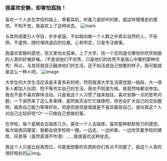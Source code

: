    ### 我喜欢安静，却害怕孤独！
喜欢一个人走在学校的路上，带着耳机，听着几首好听的歌，就这样慢慢走的感觉。不知不觉，我喜欢上了这种状态。
![mark](http://static.zxinc520.com/blogimage/20190317/VyVfuA07La2J.jpg?imageslim)

与其热闹着引人夺目，步步紧逼，不如趋向做一个人群之中真实自然的人，不张扬，不虚饰，随时保持退后的位置，心有所定，只是专注做事。

我喜欢安静的感觉，但又害怕太孤单。上了大学，找一个志同道合哪怕你欣赏佩服的人真的好难好难。（不是说他们不优秀，只是他们的优秀不是我心中要的那种优秀）所以，与其将就自己融进他们的生活，还不如活成自己想要的样子。我可能就是这么一种人吧。
![image](http://static.zxinc520.com/blogimage/20190317/GrLTAzkV0EpC.jpg?imageslim)

大学生的大学生活应该是丰富多彩的吧，然而我滴大学生活感觉就一般般，大一很多人都加入社团、院干等充实自己的生活，我也不知道为啥，我竟然啥都没参加，我也不是不喜欢群体活动，只是我这个人习惯了独来独往，喜欢安静一点的思考问题，一下突然来了这么多束缚，虽然每天会忙忙碌碌吧，但也会扩大自己的交际圈啊，锻炼自己能力等等好处，但是但是但是我就是不喜欢委屈自己。谁叫我这个人对自己比较好呢^O^  ～只做自己想做的事。

在学校，每个星期会去锻炼几次，喜欢一个人去锻炼，喜欢那种默默努力的感觉。每次锻炼回寝室，我都会绕学校转一圈，一边走，一边听歌，一边欣赏着学校的建筑，风景等（虽然真滴不咋滴）……我很喜欢这种状态。

我这个人只是比较真而已，可能我想要的东西和你们有点不同罢了，我这个人真的很好相处的![img](file:///C:\Users\ZC\AppData\Local\Temp\9KCFSM89{3Y8HGC2GZPT0~B.png)。




